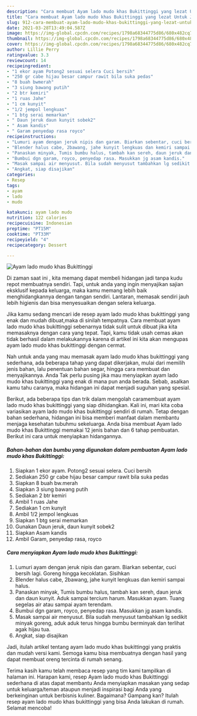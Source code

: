 ```yaml
---
description: "Cara membuat Ayam lado mudo khas Bukittinggi yang lezat Untuk Jualan"
title: "Cara membuat Ayam lado mudo khas Bukittinggi yang lezat Untuk Jualan"
slug: 912-cara-membuat-ayam-lado-mudo-khas-bukittinggi-yang-lezat-untuk-jualan
date: 2021-03-28T13:49:04.587Z
image: https://img-global.cpcdn.com/recipes/1798a68344775d86/680x482cq70/ayam-lado-mudo-khas-bukittinggi-foto-resep-utama.jpg
thumbnail: https://img-global.cpcdn.com/recipes/1798a68344775d86/680x482cq70/ayam-lado-mudo-khas-bukittinggi-foto-resep-utama.jpg
cover: https://img-global.cpcdn.com/recipes/1798a68344775d86/680x482cq70/ayam-lado-mudo-khas-bukittinggi-foto-resep-utama.jpg
author: Lillie Perry
ratingvalue: 3.3
reviewcount: 14
recipeingredient:
- "1 ekor ayam Potong2 sesuai selera Cuci bersih"
- "250 gr cabe hijau besar campur rawit bila suka pedas"
- "8 buah bwmerah"
- "3 siung bawang putih"
- "2 btr kemiri"
- "1 ruas Jahe"
- "1 cm kunyit"
- "1/2 jempol lengkuas"
- "1 btg serai memarkan"
- " Daun jeruk daun kunyit sobek2"
- " Asam kandis"
- " Garam penyedap rasa royco"
recipeinstructions:
- "Lumuri ayam dengan jeruk nipis dan garam. Biarkan sebentar, cuci bersih lagi. Goreng hingga kecoklatan. Sisihkan"
- "Blender halus cabe, 2bawang, jahe kunyit lengkuas dan kemiri sampai halus."
- "Panaskan minyak, Tumis bumbu halus, tambah kan sereh, daun jeruk dan daun kunyit. Aduk sampai tercium harum. Masukkan ayam. Tuang segelas air atau sampai ayam terendam."
- "Bumbui dgn garam, royco, penyedap rasa. Masukkan jg asam kandis."
- "Masak sampai air menyusut. Bila sudah menyusut tambahkan lg sedikit minyak goreng, aduk aduk terus hingga bumbu berminyak dan terlihat agak hijau tua."
- "Angkat, siap disajikan"
categories:
- Resep
tags:
- ayam
- lado
- mudo

katakunci: ayam lado mudo 
nutrition: 122 calories
recipecuisine: Indonesian
preptime: "PT15M"
cooktime: "PT33M"
recipeyield: "4"
recipecategory: Dessert

---
```



![Ayam lado mudo khas Bukittinggi](https://img-global.cpcdn.com/recipes/1798a68344775d86/680x482cq70/ayam-lado-mudo-khas-bukittinggi-foto-resep-utama.jpg)

Di zaman  saat ini , kita memang dapat membeli hidangan jadi tanpa kudu repot membuatnya sendiri. Tapi, untuk anda yang ingin menyajikan sajian eksklusif kepada keluarga, maka kamu memang lebih baik menghidangkannya dengan tangan sendiri. Lantaran, memasak sendiri jauh lebih higienis dan bisa menyesuaikan dengan selera keluarga.

Jika kamu sedang mencari ide resep ayam lado mudo khas bukittinggi yang enak dan mudah dibuat,maka di sinilah tempatnya. Cara membuat ayam lado mudo khas bukittinggi  sebenarnya tidak sulit untuk dibuat jika kita memasaknya dengan cara yang tepat. Tapi, kamu tidak usah cemas akan tidak berhasil dalam melakukannya 
karena di artikel ini kita akan mengupas ayam lado mudo khas bukittinggi dengan cermat.  



Nah untuk anda yang mau memasak ayam lado mudo khas bukittinggi yang sederhana, ada beberapa tahap yang dapat dikerjakan, mulai dari memilih jenis bahan, lalu penentuan bahan segar, hingga cara membuat dan menyajikannya. Anda Tak perlu pusing jika mau menyiapkan ayam lado mudo khas bukittinggi yang enak di mana pun anda berada. Sebab, asalkan kamu  tahu caranya, maka hidangan ini dapat menjadi suguhan yang spesial.

Berikut, ada beberapa tips dan trik dalam mengolah caramembuat ayam lado mudo khas bukittinggi yang siap dihidangkan. Kali ini, mari kita coba variasikan ayam lado mudo khas bukittinggi sendiri di rumah. Tetap dengan bahan sederhana, hidangan ini bisa memberi manfaat dalam membantu menjaga kesehatan tubuhmu sekeluarga. Anda bisa membuat Ayam lado mudo khas Bukittinggi memakai 12 jenis bahan dan 6 tahap pembuatan. Berikut ini cara untuk menyiapkan hidangannya.

<!--inarticleads1-->

##### Bahan-bahan dan bumbu yang digunakan dalam pembuatan Ayam lado mudo khas Bukittinggi:

1. Siapkan 1 ekor ayam. Potong2 sesuai selera. Cuci bersih
1. Sediakan 250 gr cabe hijau besar campur rawit bila suka pedas
1. Siapkan 8 buah bw.merah
1. Siapkan 3 siung bawang putih
1. Sediakan 2 btr kemiri
1. Ambil 1 ruas Jahe
1. Sediakan 1 cm kunyit
1. Ambil 1/2 jempol lengkuas
1. Siapkan 1 btg serai memarkan
1. Gunakan  Daun jeruk, daun kunyit sobek2
1. Siapkan  Asam kandis
1. Ambil  Garam, penyedap rasa, royco




<!--inarticleads2-->

##### Cara menyiapkan Ayam lado mudo khas Bukittinggi:

1. Lumuri ayam dengan jeruk nipis dan garam. Biarkan sebentar, cuci bersih lagi. Goreng hingga kecoklatan. Sisihkan
1. Blender halus cabe, 2bawang, jahe kunyit lengkuas dan kemiri sampai halus.
1. Panaskan minyak, Tumis bumbu halus, tambah kan sereh, daun jeruk dan daun kunyit. Aduk sampai tercium harum. Masukkan ayam. Tuang segelas air atau sampai ayam terendam.
1. Bumbui dgn garam, royco, penyedap rasa. Masukkan jg asam kandis.
1. Masak sampai air menyusut. Bila sudah menyusut tambahkan lg sedikit minyak goreng, aduk aduk terus hingga bumbu berminyak dan terlihat agak hijau tua.
1. Angkat, siap disajikan




Jadi, itulah artikel tentang  ayam lado mudo khas bukittinggi  yang praktis dan mudah versi kami. Semoga kamu bisa membuatnya dengan hasil yang dapat membuat oreng tercinta di rumah senang. 

Terima kasih kamu telah membaca resep yang tim kami tampilkan di halaman ini. Harapan kami, resep  Ayam lado mudo khas Bukittinggi sederhana di atas dapat membantu Anda menyiapkan masakan yang sedap untuk keluarga/teman ataupun menjadi inspirasi bagi Anda yang berkeinginan untuk berbisnis kuliner. Bagaimana? Gampang kan? Itulah resep ayam lado mudo khas bukittinggi yang bisa Anda lakukan di rumah. Selamat mencoba!

